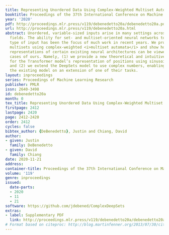 ```yaml
---
title: Representing Unordered Data Using Complex-Weighted Multiset Automata
booktitle: Proceedings of the 37th International Conference on Machine Learning
year: '2020'
pdf: http://proceedings.mlr.press/v119/debenedetto20a/debenedetto20a.pdf
url: http://proceedings.mlr.press/v119/debenedetto20a.html
abstract: Unordered, variable-sized inputs arise in many settings across multiple
  fields. The ability for set- and multiset-oriented neural networks to handle this
  type of input has been the focus of much work in recent years. We propose to represent
  multisets using complex-weighted <i>multiset automata</i> and show how the multiset
  representations of certain existing neural architectures can be viewed as special
  cases of ours. Namely, (1) we provide a new theoretical and intuitive justification
  for the Transformer model’s representation of positions using sinusoidal functions,
  and (2) we extend the DeepSets model to use complex numbers, enabling it to outperform
  the existing model on an extension of one of their tasks.
layout: inproceedings
series: Proceedings of Machine Learning Research
publisher: PMLR
issn: 2640-3498
id: debenedetto20a
month: 0
tex_title: Representing Unordered Data Using Complex-Weighted Multiset Automata
firstpage: 2412
lastpage: 2420
page: 2412-2420
order: 2412
cycles: false
bibtex_author: {DeBenedetto}, Justin and Chiang, David
author:
- given: Justin
  family: DeBenedetto
- given: David
  family: Chiang
date: 2020-11-21
address: 
container-title: Proceedings of the 37th International Conference on Machine Learning
volume: '119'
genre: inproceedings
issued:
  date-parts:
  - 2020
  - 11
  - 21
software: https://github.com/jdebened/ComplexDeepSets
extras:
- label: Supplementary PDF
  link: http://proceedings.mlr.press/v119/debenedetto20a/debenedetto20a-supp.pdf
# Format based on citeproc: http://blog.martinfenner.org/2013/07/30/citeproc-yaml-for-bibliographies/
---
```

